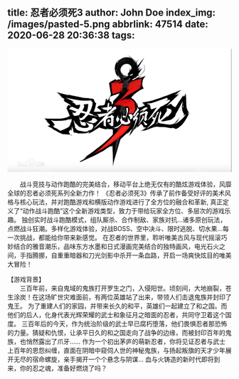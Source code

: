 title: 忍者必须死3
author: John Doe
index_img: /images/pasted-5.png
abbrlink: 47514
date: 2020-06-28 20:36:38
tags:
---

![upload successful](/images/pasted-5.png)

　　战斗竞技与动作跑酷的完美结合，移动平台上绝无仅有的酷炫游戏体验，风靡全球的忍者必须死系列全新力作！
《忍者必须死3》传承了前作备受好评的美术风格与核心玩法，并对跑酷游戏和横版动作游戏进行了全方位的融合和革新, 真正定义了“动作战斗跑酷”这个全新游戏类型，致力于带给玩家全方位、多层次的游戏乐趣。
独创实时战斗跑酷模式，组队厮杀、合作制敌、家族对抗…诸多原创玩法，点燃战斗狂潮。多样化游戏体验，对战BOSS、空中决斗、限时逃脱、切水果…每一次挑战，都能给你带来新感觉。
在忍者的世界里，聆听唯美古风与现代摇滚巧妙结合的雅音潮乐，品味东方水墨和日式漫画完美结合的独特画风，电光石火之间，手指腾挪，自重重暗器和刀光剑影中杀开一条血路，开启一场爽快炫目的唯美大冒险！

【游戏背景】
　　
  　<br>
　　三百年前，来自鬼域的鬼族打开罗生之门，入侵阳世。顷刻间，大地崩裂，苍生涂炭！在这场旷世灾难面前，有两位英雄站了出来，带领人们击退鬼族并封印了鬼王。
为了重建人们的家园，并带来长久的和平，英雄们一起建立了和之国。而他们的后人，化身代表光辉荣耀的武士和象征月之暗面的忍者，共同守卫着这个国度。
三百年后的今天，作为统治阶级的武士早已腐朽堕落，他们畏惧忍者那恐怖的力量。猜疑和仇恨，让承平日久的和之国走向了战争的边缘，而被封印百年的鬼族，也悄然露出了爪牙……
作为一个初出茅庐的萌新忍者，你将见证忍者与武士上百年的恩怨纠缠，直面在阴暗中窥伺人世的神秘鬼族，与扬起叛旗的天才少年展开无尽的宿命螺旋，亲手揭开一个个悬念与阴谋...
血与火铸造的新时代即将到来，你的忍之魂，准备好燃烧了吗？